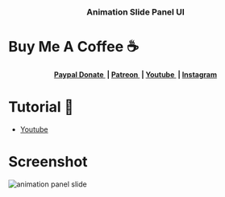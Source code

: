 <h3 align="center">Animation Slide Panel UI </h3>

# Buy Me A Coffee ☕
<p align="center">
	<b>
		<a href="https://www.paypal.me/am523">
			Paypal Donate
		</a>&nbsp;|
		<a href="https://www.patreon.com/user/creators?u=43122521">
			Patreon
		</a>&nbsp;|
		<a href="https://www.youtube.com/channel/UCwI8AQlBewsdxbyk2r4n9CQ">
			Youtube
		</a>&nbsp;|
		<a href="https://www.instagram.com/0x0000523am/">
			Instagram
		</a>
	</b>
  </p>
  


# Tutorial 📸
- <a href="https://youtu.be/mVs8dSVar0M">
			Youtube
		</a> 

# Screenshot
![animation panel slide](https://user-images.githubusercontent.com/61135648/95013498-35e2e500-0673-11eb-9a4a-1baf5223d5c6.gif)

